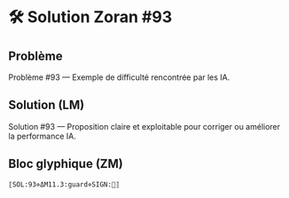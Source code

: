 # 🛠️ Solution Zoran #93

## Problème
Problème #93 — Exemple de difficulté rencontrée par les IA.

## Solution (LM)
Solution #93 — Proposition claire et exploitable pour corriger ou améliorer la performance IA.

## Bloc glyphique (ZM)
```
⟦SOL:93⋄ΔM11.3:guard⋄SIGN:🦋⟧
```
